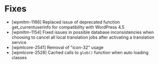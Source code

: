 # Fixes
* [wpmltm-1166] Replaced issue of deprecated function get_currentuserinfo for compatibility with WordPress 4.5
* [wpmltm-1154] Fixed issues in possible database inconsistencies when choosing to cancel all local translation jobs after activating a translation service
* [wpmlcore-2541] Removal of "icon-32" usage
* [wpmlcore-2528] Cached calls to `glob()` function when auto loading classes